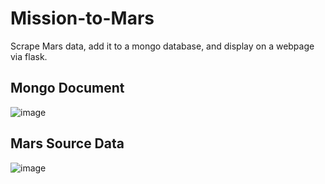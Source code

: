 # Mission-to-Mars

Scrape Mars data, add it to a mongo database, and display on a webpage via flask. 

## Mongo Document

![image](https://user-images.githubusercontent.com/92554586/173425888-916b86a7-d223-4b2a-a018-a587255cfcf6.png)

## Mars Source Data

![image](https://user-images.githubusercontent.com/92554586/173426427-f80d9d84-2ddf-4037-a2a0-c9fa70121bd1.png)
